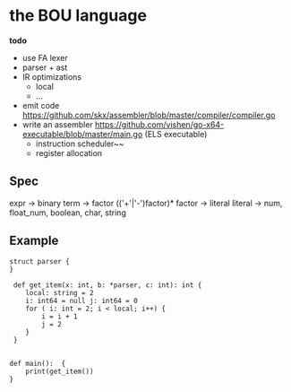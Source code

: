the BOU language
================


**todo**

* use FA lexer
* parser + ast
* IR optimizations
  - local
  - ...
* emit code https://github.com/skx/assembler/blob/master/compiler/compiler.go
* write an assembler https://github.com/vishen/go-x64-executable/blob/master/main.go
  (ELS executable)
  - instruction scheduler~~
  - register allocation


Spec
-----


expr -> binary 
term -> factor (('+'|'-')factor)*
factor -> literal
literal -> num, float_num, boolean, char, string


Example
-------
```
struct parser {
}

 def get_item(x: int, b: *parser, c: int): int {
    local: string = 2
    i: int64 = null j: int64 = 0
    for ( i: int = 2; i < local; i++) {
        i = i + 1
        j = 2 
    }
 }


def main():  {
    print(get_item())
}
```
